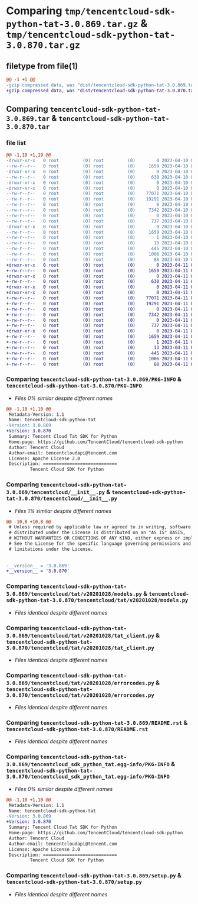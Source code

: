 # Comparing `tmp/tencentcloud-sdk-python-tat-3.0.869.tar.gz` & `tmp/tencentcloud-sdk-python-tat-3.0.870.tar.gz`

## filetype from file(1)

```diff
@@ -1 +1 @@
-gzip compressed data, was "dist/tencentcloud-sdk-python-tat-3.0.869.tar", last modified: Mon Apr 10 03:13:45 2023, max compression
+gzip compressed data, was "dist/tencentcloud-sdk-python-tat-3.0.870.tar", last modified: Tue Apr 11 03:53:27 2023, max compression
```

## Comparing `tencentcloud-sdk-python-tat-3.0.869.tar` & `tencentcloud-sdk-python-tat-3.0.870.tar`

### file list

```diff
@@ -1,19 +1,19 @@
-drwxr-xr-x   0 root         (0) root         (0)        0 2023-04-10 03:13:45.000000 tencentcloud-sdk-python-tat-3.0.869/
--rw-r--r--   0 root         (0) root         (0)     1659 2023-04-10 03:13:45.000000 tencentcloud-sdk-python-tat-3.0.869/PKG-INFO
-drwxr-xr-x   0 root         (0) root         (0)        0 2023-04-10 03:13:45.000000 tencentcloud-sdk-python-tat-3.0.869/tencentcloud/
--rw-r--r--   0 root         (0) root         (0)      630 2023-04-10 03:13:45.000000 tencentcloud-sdk-python-tat-3.0.869/tencentcloud/__init__.py
-drwxr-xr-x   0 root         (0) root         (0)        0 2023-04-10 03:13:45.000000 tencentcloud-sdk-python-tat-3.0.869/tencentcloud/tat/
-drwxr-xr-x   0 root         (0) root         (0)        0 2023-04-10 03:13:45.000000 tencentcloud-sdk-python-tat-3.0.869/tencentcloud/tat/v20201028/
--rw-r--r--   0 root         (0) root         (0)    77071 2023-04-10 03:13:45.000000 tencentcloud-sdk-python-tat-3.0.869/tencentcloud/tat/v20201028/models.py
--rw-r--r--   0 root         (0) root         (0)    19291 2023-04-10 03:13:45.000000 tencentcloud-sdk-python-tat-3.0.869/tencentcloud/tat/v20201028/tat_client.py
--rw-r--r--   0 root         (0) root         (0)        0 2023-04-10 03:13:45.000000 tencentcloud-sdk-python-tat-3.0.869/tencentcloud/tat/v20201028/__init__.py
--rw-r--r--   0 root         (0) root         (0)     7342 2023-04-10 03:13:45.000000 tencentcloud-sdk-python-tat-3.0.869/tencentcloud/tat/v20201028/errorcodes.py
--rw-r--r--   0 root         (0) root         (0)        0 2023-04-10 03:13:45.000000 tencentcloud-sdk-python-tat-3.0.869/tencentcloud/tat/__init__.py
--rw-r--r--   0 root         (0) root         (0)      737 2023-04-10 03:13:45.000000 tencentcloud-sdk-python-tat-3.0.869/README.rst
-drwxr-xr-x   0 root         (0) root         (0)        0 2023-04-10 03:13:45.000000 tencentcloud-sdk-python-tat-3.0.869/tencentcloud_sdk_python_tat.egg-info/
--rw-r--r--   0 root         (0) root         (0)     1659 2023-04-10 03:13:45.000000 tencentcloud-sdk-python-tat-3.0.869/tencentcloud_sdk_python_tat.egg-info/PKG-INFO
--rw-r--r--   0 root         (0) root         (0)        1 2023-04-10 03:13:45.000000 tencentcloud-sdk-python-tat-3.0.869/tencentcloud_sdk_python_tat.egg-info/dependency_links.txt
--rw-r--r--   0 root         (0) root         (0)       13 2023-04-10 03:13:45.000000 tencentcloud-sdk-python-tat-3.0.869/tencentcloud_sdk_python_tat.egg-info/top_level.txt
--rw-r--r--   0 root         (0) root         (0)      445 2023-04-10 03:13:45.000000 tencentcloud-sdk-python-tat-3.0.869/tencentcloud_sdk_python_tat.egg-info/SOURCES.txt
--rw-r--r--   0 root         (0) root         (0)     1006 2023-04-10 03:13:45.000000 tencentcloud-sdk-python-tat-3.0.869/setup.py
--rw-r--r--   0 root         (0) root         (0)       88 2023-04-10 03:13:45.000000 tencentcloud-sdk-python-tat-3.0.869/setup.cfg
+drwxr-xr-x   0 root         (0) root         (0)        0 2023-04-11 03:53:27.000000 tencentcloud-sdk-python-tat-3.0.870/
+-rw-r--r--   0 root         (0) root         (0)     1659 2023-04-11 03:53:27.000000 tencentcloud-sdk-python-tat-3.0.870/PKG-INFO
+drwxr-xr-x   0 root         (0) root         (0)        0 2023-04-11 03:53:27.000000 tencentcloud-sdk-python-tat-3.0.870/tencentcloud/
+-rw-r--r--   0 root         (0) root         (0)      630 2023-04-11 03:53:26.000000 tencentcloud-sdk-python-tat-3.0.870/tencentcloud/__init__.py
+drwxr-xr-x   0 root         (0) root         (0)        0 2023-04-11 03:53:27.000000 tencentcloud-sdk-python-tat-3.0.870/tencentcloud/tat/
+drwxr-xr-x   0 root         (0) root         (0)        0 2023-04-11 03:53:27.000000 tencentcloud-sdk-python-tat-3.0.870/tencentcloud/tat/v20201028/
+-rw-r--r--   0 root         (0) root         (0)    77071 2023-04-11 03:53:26.000000 tencentcloud-sdk-python-tat-3.0.870/tencentcloud/tat/v20201028/models.py
+-rw-r--r--   0 root         (0) root         (0)    19291 2023-04-11 03:53:26.000000 tencentcloud-sdk-python-tat-3.0.870/tencentcloud/tat/v20201028/tat_client.py
+-rw-r--r--   0 root         (0) root         (0)        0 2023-04-11 03:53:26.000000 tencentcloud-sdk-python-tat-3.0.870/tencentcloud/tat/v20201028/__init__.py
+-rw-r--r--   0 root         (0) root         (0)     7342 2023-04-11 03:53:26.000000 tencentcloud-sdk-python-tat-3.0.870/tencentcloud/tat/v20201028/errorcodes.py
+-rw-r--r--   0 root         (0) root         (0)        0 2023-04-11 03:53:26.000000 tencentcloud-sdk-python-tat-3.0.870/tencentcloud/tat/__init__.py
+-rw-r--r--   0 root         (0) root         (0)      737 2023-04-11 03:53:26.000000 tencentcloud-sdk-python-tat-3.0.870/README.rst
+drwxr-xr-x   0 root         (0) root         (0)        0 2023-04-11 03:53:27.000000 tencentcloud-sdk-python-tat-3.0.870/tencentcloud_sdk_python_tat.egg-info/
+-rw-r--r--   0 root         (0) root         (0)     1659 2023-04-11 03:53:26.000000 tencentcloud-sdk-python-tat-3.0.870/tencentcloud_sdk_python_tat.egg-info/PKG-INFO
+-rw-r--r--   0 root         (0) root         (0)        1 2023-04-11 03:53:26.000000 tencentcloud-sdk-python-tat-3.0.870/tencentcloud_sdk_python_tat.egg-info/dependency_links.txt
+-rw-r--r--   0 root         (0) root         (0)       13 2023-04-11 03:53:26.000000 tencentcloud-sdk-python-tat-3.0.870/tencentcloud_sdk_python_tat.egg-info/top_level.txt
+-rw-r--r--   0 root         (0) root         (0)      445 2023-04-11 03:53:26.000000 tencentcloud-sdk-python-tat-3.0.870/tencentcloud_sdk_python_tat.egg-info/SOURCES.txt
+-rw-r--r--   0 root         (0) root         (0)     1006 2023-04-11 03:53:26.000000 tencentcloud-sdk-python-tat-3.0.870/setup.py
+-rw-r--r--   0 root         (0) root         (0)       88 2023-04-11 03:53:27.000000 tencentcloud-sdk-python-tat-3.0.870/setup.cfg
```

### Comparing `tencentcloud-sdk-python-tat-3.0.869/PKG-INFO` & `tencentcloud-sdk-python-tat-3.0.870/PKG-INFO`

 * *Files 0% similar despite different names*

```diff
@@ -1,10 +1,10 @@
 Metadata-Version: 1.1
 Name: tencentcloud-sdk-python-tat
-Version: 3.0.869
+Version: 3.0.870
 Summary: Tencent Cloud Tat SDK for Python
 Home-page: https://github.com/TencentCloud/tencentcloud-sdk-python
 Author: Tencent Cloud
 Author-email: tencentcloudapi@tencent.com
 License: Apache License 2.0
 Description: ============================
         Tencent Cloud SDK for Python
```

### Comparing `tencentcloud-sdk-python-tat-3.0.869/tencentcloud/__init__.py` & `tencentcloud-sdk-python-tat-3.0.870/tencentcloud/__init__.py`

 * *Files 1% similar despite different names*

```diff
@@ -10,8 +10,8 @@
 # Unless required by applicable law or agreed to in writing, software
 # distributed under the License is distributed on an "AS IS" BASIS,
 # WITHOUT WARRANTIES OR CONDITIONS OF ANY KIND, either express or implied.
 # See the License for the specific language governing permissions and
 # limitations under the License.
 
 
-__version__ = '3.0.869'
+__version__ = '3.0.870'
```

### Comparing `tencentcloud-sdk-python-tat-3.0.869/tencentcloud/tat/v20201028/models.py` & `tencentcloud-sdk-python-tat-3.0.870/tencentcloud/tat/v20201028/models.py`

 * *Files identical despite different names*

### Comparing `tencentcloud-sdk-python-tat-3.0.869/tencentcloud/tat/v20201028/tat_client.py` & `tencentcloud-sdk-python-tat-3.0.870/tencentcloud/tat/v20201028/tat_client.py`

 * *Files identical despite different names*

### Comparing `tencentcloud-sdk-python-tat-3.0.869/tencentcloud/tat/v20201028/errorcodes.py` & `tencentcloud-sdk-python-tat-3.0.870/tencentcloud/tat/v20201028/errorcodes.py`

 * *Files identical despite different names*

### Comparing `tencentcloud-sdk-python-tat-3.0.869/README.rst` & `tencentcloud-sdk-python-tat-3.0.870/README.rst`

 * *Files identical despite different names*

### Comparing `tencentcloud-sdk-python-tat-3.0.869/tencentcloud_sdk_python_tat.egg-info/PKG-INFO` & `tencentcloud-sdk-python-tat-3.0.870/tencentcloud_sdk_python_tat.egg-info/PKG-INFO`

 * *Files 0% similar despite different names*

```diff
@@ -1,10 +1,10 @@
 Metadata-Version: 1.1
 Name: tencentcloud-sdk-python-tat
-Version: 3.0.869
+Version: 3.0.870
 Summary: Tencent Cloud Tat SDK for Python
 Home-page: https://github.com/TencentCloud/tencentcloud-sdk-python
 Author: Tencent Cloud
 Author-email: tencentcloudapi@tencent.com
 License: Apache License 2.0
 Description: ============================
         Tencent Cloud SDK for Python
```

### Comparing `tencentcloud-sdk-python-tat-3.0.869/setup.py` & `tencentcloud-sdk-python-tat-3.0.870/setup.py`

 * *Files identical despite different names*

